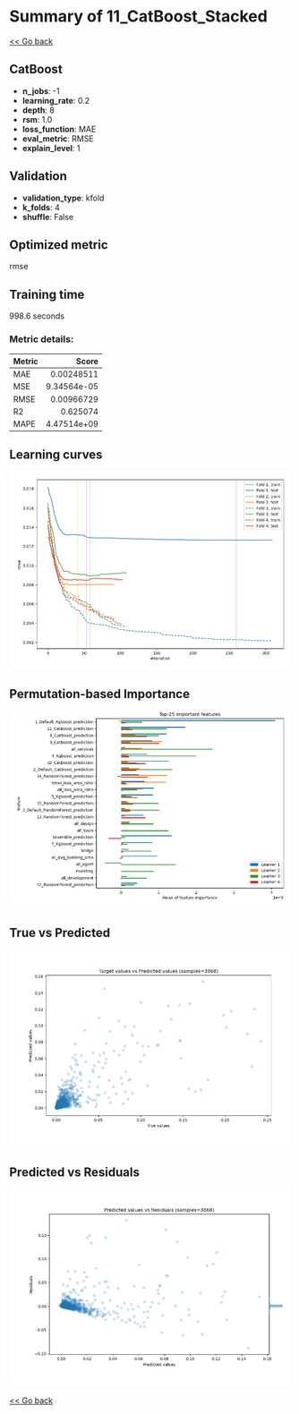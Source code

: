 # Summary of 11_CatBoost_Stacked

[<< Go back](../README.md)


## CatBoost
- **n_jobs**: -1
- **learning_rate**: 0.2
- **depth**: 8
- **rsm**: 1.0
- **loss_function**: MAE
- **eval_metric**: RMSE
- **explain_level**: 1

## Validation
 - **validation_type**: kfold
 - **k_folds**: 4
 - **shuffle**: False

## Optimized metric
rmse

## Training time

998.6 seconds

### Metric details:
| Metric   |       Score |
|:---------|------------:|
| MAE      | 0.00248511  |
| MSE      | 9.34564e-05 |
| RMSE     | 0.00966729  |
| R2       | 0.625074    |
| MAPE     | 4.47514e+09 |



## Learning curves
![Learning curves](learning_curves.png)

## Permutation-based Importance
![Permutation-based Importance](permutation_importance.png)
## True vs Predicted

![True vs Predicted](true_vs_predicted.png)


## Predicted vs Residuals

![Predicted vs Residuals](predicted_vs_residuals.png)



[<< Go back](../README.md)

